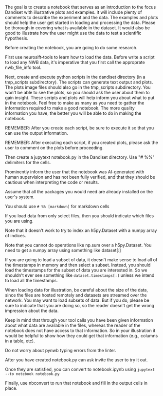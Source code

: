 The goal is to create a notebook that serves as an introduction to the focus Dandiset with illustrative plots and examples. It will include plenty of comments to describe the experiment and the data. The examples and plots should help the user get started in loading and processing the data. Please be thorough in covering what is available in the dataset. It would also be good to illustrate how the user might use the data to test a scientific hypothesis.

Before creating the notebook, you are going to do some research.

First use neurosift-tools to learn how to load the data. Before write a script to load any NWB data, it's imperative that you first call the approprate nwb_file_info tool.

Next, create and execute python scripts in the dandiset directory (in a tmp_scripts subdirectory). The scripts can generate text output and plots. The plots image files should also go in the tmp_scripts subdirectory.  You won't be able to see the plots, so you should ask the user about them to gain insight. These scripts and plots will help inform you about what to put in the notebook. Feel free to make as many as you need to gather the information required to make a good notebook. The more quality information you have, the better you will be able to do in making the notebook.

REMEMBER: After you create each script, be sure to execute it so that you can use the output information.

REMEMBER: After executing each script, if you created plots, please ask the user to comment on the plots before proceeding.

Then create a jupytext notebook.py in the Dandiset directory. Use "# %%" delimiters for the cells.

Prominently inform the user that the notebook was AI-generated with human supervision and has not been fully verified, and that they should be cautious when interpreting the code or results.

Assume that all the packages you would need are already installed on the user's system.

You should use `# %% [markdown]` for markdown cells

If you load data from only select files, then you should indicate which files you are using.

Note that it doesn't work to try to index an h5py.Dataset with a numpy array of indices.

Note that you cannot do operations like np.sum over a h5py.Dataset. You need to get a numpy array using something like dataset[:]

If you are going to load a subset of data, it doesn't make sense to load all of the timestamps in memory and then select a subset. Instead, you should load the timestamps for the subset of data you are interested in. So we shouldn't ever see something like `dataset.timestamps[:]` unless we intend to load all the timestamps.

When loading data for illustration, be careful about the size of the data, since the files are hosted remotely and datasets are streamed over the network. You may want to load subsets of data. But if you do, please be sure to indicate that you are doing so, so the reader doesn't get the wrong impression about the data.

Keep in mind that through your tool calls you have been given information about what data are available in the files, whereas the reader of the notebook does not have access to that information. So in your illustration it would be helpful to show how they could get that information (e.g., columns in a table, etc).

Do not worry about pynwb typing errors from the linter.

After you have created notebook.py can ask invite the user to try it out.

Once they are satisfied, you can convert to notebook.ipynb using `jupytext --to notebook notebook.py`

Finally, use nbconvert to run that notebook and fill in the output cells in place.
